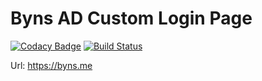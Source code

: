 # Byns AD Custom Login Page

[![Codacy Badge](https://api.codacy.com/project/badge/Grade/e16ab8f5aee84ef19709c9cebbb5871e)](https://app.codacy.com/app/iptecuico/byns-ad-login-page?utm_source=github.com&utm_medium=referral&utm_content=Codetecuico/byns-ad-login-page&utm_campaign=Badge_Grade_Settings)
[![Build Status](https://byns.visualstudio.com/Byns/_apis/build/status/Byns%20AD%20Login%20Page%20to%20Azure%20Storage?branchName=master)](https://byns.visualstudio.com/Byns/_build/latest?definitionId=4&branchName=master)


Url: https://byns.me
